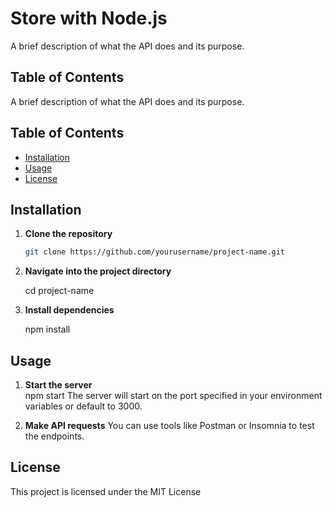 # Store with Node.js

A brief description of what the API does and its purpose.

## Table of Contents
A brief description of what the API does and its purpose.

## Table of Contents

- [Installation](#installation)
- [Usage](#usage)
- [License](#license)

## Installation

1. **Clone the repository**  
   ```bash
   git clone https://github.com/yourusername/project-name.git

2. **Navigate into the project directory**

   cd project-name

4. **Install dependencies**

   npm install

## Usage
1. **Start the server**  
  npm start
  The server will start on the port specified in your environment variables or default to 3000.

2. **Make API requests**
You can use tools like Postman or Insomnia to test the endpoints.

## License
This project is licensed under the MIT License
